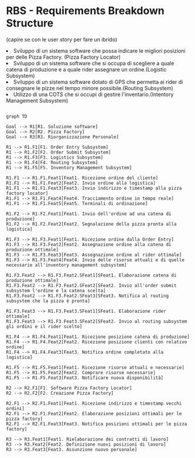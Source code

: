# RBS - Requirements Breakdown Structure

(capire se con le user story per fare un ibrido)

<li>Sviluppo di un sistema software che possa indicare le migliori posizioni per delle Pizza Factory. (Pizza Factory Locator)</li>
        <li>Sviluppo di un sistema software che si occupa di scegliere a quale catena di produzione e a quale rider assegnare un ordine.(Logistic Subsystem)</li>
        <li>Sviluppo di un sistema software dotato di GPS che permetta ai rider di consegnare le pizze nel tempo minore possibile.(Routing Subsystem)</li>
        <li>Utilizzo di una COTS che si occupi di gestire l'inventario.(Intentory Management Subsystem)</li>

```mermaid

graph TD

Goal --> R1[R1. Soluzione software]
Goal --> R2[R2. Pizza Factory]
Goal --> R3[R3. Riorganizzazione Personale]

R1 --> R1.F1[F1. Order Entry Subsystem]
R1 --> R1.F2[F2. Order Submit Subsystem]
R1 --> R1.F3[F3. Logistics Subsystem]
R1 --> R1.F4[F4. Routing Subsystem]
R1 --> R1.F5[F5. Inventory Management Subsystem]

R1.F1 --> R1.F1.Feat1[Feat1. Ricezione ordine del cliente]
R1.F1 --> R1.F1.Feat2[Feat2. Invio ordine alla logistica]
R1.F1 --> R1.F1.Feat3[Feat3. Invio indirizzo e timestamp alla pizza factory locator]
R1.F1 --> R1.F1.Feat4[Feat4. Tracciamento ordine in tempo reale]
R1.F1 --> R1.F1.Feat5[Feat5. Terminali di ordinazione]

R1.F2 --> R1.F2.Feat1[Feat1. Invio dell'ordine ad una catena di produzione]
R1.F2 --> R1.F2.Feat2[Feat2. Segnalazione della pizza pronta alla logistica]

R1.F3 --> R1.F3.Feat1[Feat1. Ricezione ordine dalla Order Entry]
R1.F3 --> R1.F3.Feat2[Feat2. Assegnazione ordine alla catena di produzione ottimale]
R1.F3 --> R1.F3.Feat3[Feat3. Assegnazione ordine al rider ottimale]
R1.F3 --> R1.F3.Feat4[Feat4. Invio delle risorse attuali e di quelle necessarie all'inventory management subsystem]

R1.F3.Feat2 --> R1.F3.Feat2.SFeat1[SFeat1. Elaborazione catena di produzione ottimale]
R1.F3.Feat2 --> R1.F3.Feat2.SFeat2[SFeat2. Invio all'order submit subsystem l'ordine e la catena scelta]
R1.F3.Feat2 --> R1.F3.Feat2.SFeat3[SFeat3. Notifica al routing subsystem che la pizza è pronta]

R1.F3.Feat3 --> R1.F3.Feat3.SFeat1[SFeat1. Elaborazione rider ottimale]
R1.F3.Feat3 --> R1.F3.Feat3.SFeat2[SFeat2. Invio al routing subsystem gli ordini e il rider scelto]

R1.F4 --> R1.F4.Feat1[Feat1. Ricezione posizione catena di produzione]
R1.F4 --> R1.F4.Feat2[Feat2. Ricezione posizione clienti con relativo ordine]
R1.F4 --> R1.F4.Feat3[Feat3. Notifica ordine completato alla logistica]

R1.F5 --> R1.F5.Feat1[Feat1. Ricezione risorse attuali e necessarie]
R1.F5 --> R1.F5.Feat2[Feat2. Comprare risorse necessarie]
R1.F5 --> R1.F5.Feat3[Feat3. Notificare nuova disponibilità]

R2 --> R2.F1[F1. Software Pizza Factory Locator]
R2 --> R2.F2[F2. Creazione Pizza Factory]

R2.F1 --> R2.F1.Feat1[Feat1. Ricezione indirizzo e timestamp vecchi ordini]
R2.F1 --> R2.F1.Feat2[Feat2. Elaborazione posizioni ottimali per le pizza factory]
R2.F1 --> R2.F1.Feat3[Feat3. Notifica posizioni ottimali per le pizza factory]

R3 --> R3.Feat1[Feat1. Rielaborazione dei contratti di lavoro]
R3 --> R3.Feat2[Feat2. Definizione nuovi posizioni di lavoro]
R3 --> R3.Feat3[Feat3. Assunzione nuovo personale]

```